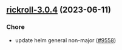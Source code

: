 

## [rickroll-3.0.4](https://github.com/truecharts/charts/compare/rickroll-3.0.3...rickroll-3.0.4) (2023-06-11)

### Chore

- update helm general non-major ([#9558](https://github.com/truecharts/charts/issues/9558))
  
  